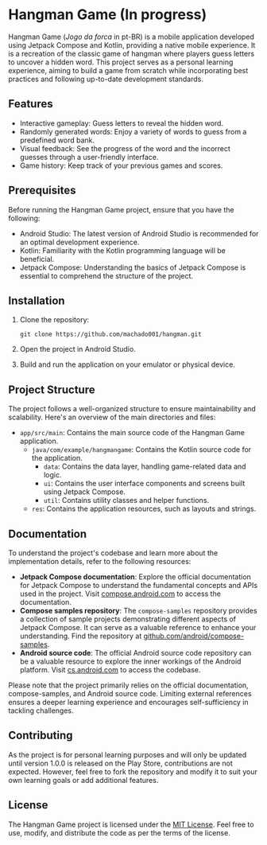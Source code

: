 # Hangman Game (In progress)

Hangman Game (*Jogo da forca* in pt-BR) is a mobile application developed using Jetpack Compose and Kotlin, providing a native mobile experience. It is a recreation of the classic game of hangman where players guess letters to uncover a hidden word. This project serves as a personal learning experience, aiming to build a game from scratch while incorporating best practices and following up-to-date development standards.

## Features

- Interactive gameplay: Guess letters to reveal the hidden word.
- Randomly generated words: Enjoy a variety of words to guess from a predefined word bank.
- Visual feedback: See the progress of the word and the incorrect guesses through a user-friendly interface.
- Game history: Keep track of your previous games and scores.

## Prerequisites

Before running the Hangman Game project, ensure that you have the following:

- Android Studio: The latest version of Android Studio is recommended for an optimal development experience.
- Kotlin: Familiarity with the Kotlin programming language will be beneficial.
- Jetpack Compose: Understanding the basics of Jetpack Compose is essential to comprehend the structure of the project.

## Installation

1. Clone the repository:

   ```shell
   git clone https://github.com/machado001/hangman.git
2. Open the project in Android Studio.

3. Build and run the application on your emulator or physical device.

## Project Structure
The project follows a well-organized structure to ensure maintainability and scalability. Here's an overview of the main directories and files:

- `app/src/main`: Contains the main source code of the Hangman Game application.
  - `java/com/example/hangmangame`: Contains the Kotlin source code for the application.
    - `data`: Contains the data layer, handling game-related data and logic.
    - `ui`: Contains the user interface components and screens built using Jetpack Compose.
    - `util`: Contains utility classes and helper functions.
  - `res`: Contains the application resources, such as layouts and strings.

## Documentation
To understand the project's codebase and learn more about the implementation details, refer to the following resources:

- **Jetpack Compose documentation**: Explore the official documentation for Jetpack Compose to understand the fundamental concepts and APIs used in the project. Visit [compose.android.com](https://compose.android.com) to access the documentation.
- **Compose samples repository**: The `compose-samples` repository provides a collection of sample projects demonstrating different aspects of Jetpack Compose. It can serve as a valuable reference to enhance your understanding. Find the repository at [github.com/android/compose-samples](https://github.com/android/compose-samples).
- **Android source code**: The official Android source code repository can be a valuable resource to explore the inner workings of the Android platform. Visit [cs.android.com](https://cs.android.com) to access the codebase.

Please note that the project primarily relies on the official documentation, compose-samples, and Android source code. Limiting external references ensures a deeper learning experience and encourages self-sufficiency in tackling challenges.

## Contributing
As the project is for personal learning purposes and will only be updated until version 1.0.0 is released on the Play Store, contributions are not expected. However, feel free to fork the repository and modify it to suit your own learning goals or add additional features.

## License
The Hangman Game project is licensed under the [MIT License](LICENSE). Feel free to use, modify, and distribute the code as per the terms of the license.


 
